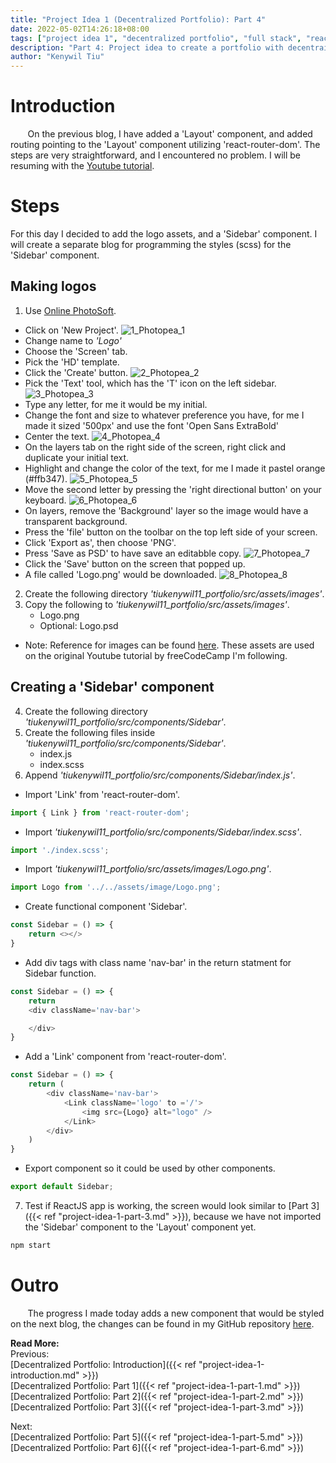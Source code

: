 ```yaml
---
title: "Project Idea 1 (Decentralized Portfolio): Part 4"
date: 2022-05-02T14:26:18+08:00
tags: ["project idea 1", "decentralized portfolio", "full stack", "reactjs", "javascript"]
description: "Part 4: Project idea to create a portfolio with decentrailized web3 technologies"
author: "Kenywil Tiu"
---
```

# Introduction

&nbsp;&nbsp;&nbsp;&nbsp;&nbsp;&nbsp; On the previous blog, I have added a 'Layout' component, and added routing pointing to the 'Layout' component utilizing 'react-router-dom'. The steps are very straightforward, and I encountered no problem. I will be resuming with the [Youtube tutorial](https://youtu.be/bmpI252DmiI). 

# Steps  
For this day I decided to add the logo assets, and a 'Sidebar' component. I will create a separate blog for programming the styles (scss) for the 'Sidebar' component.

## Making logos
1. Use [Online PhotoSoft](https://www.onlinephotosoft.com/).
- Click on 'New Project'.
![1_Photopea_1](/img/project-idea-1-part-4/1_Photopea_1.png)
- Change name to *'Logo'*
- Choose the 'Screen' tab.
- Pick the 'HD' template.
- Click the 'Create' button.
![2_Photopea_2](/img/project-idea-1-part-4/2_Photopea_2.png)
- Pick the 'Text' tool, which has the 'T' icon on the left sidebar.
![3_Photopea_3](/img/project-idea-1-part-4/3_Photopea_3.png)  
- Type any letter, for me it would be my initial.
- Change the font and size to whatever preference you have, for me I made it sized '500px' and use the font 'Open Sans ExtraBold'
- Center the text.
![4_Photopea_4](/img/project-idea-1-part-4/4_Photopea_4.png)  
- On the layers tab on the right side of the screen, right click and duplicate your initial text.
- Highlight and change the color of the text, for me I made it pastel orange (#ffb347).
![5_Photopea_5](/img/project-idea-1-part-4/5_Photopea_5.png)  
- Move the second letter by pressing the 'right directional button' on your keyboard.
![6_Photopea_6](/img/project-idea-1-part-4/6_Photopea_6.png)  
- On layers, remove the 'Background' layer so the image would have a transparent background.
- Press the 'file' button on the toolbar on the top left side of your screen.
- Click 'Export as', then choose 'PNG'.
- Press 'Save as PSD' to have save an editabble copy.
![7_Photopea_7](/img/project-idea-1-part-4/7_Photopea_7.png)  
- Click the 'Save' button on the screen that popped up.
- A file called 'Logo.png' would be downloaded.
![8_Photopea_8](/img/project-idea-1-part-4/8_Photopea_8.png)  

2. Create the following directory *'tiukenywil11_portfolio/src/assets/images'*.
3. Copy the following to *'tiukenywil11_portfolio/src/assets/images'*.
	- Logo.png
	- Optional: Logo.psd
- Note: Reference for images can be found [here](https://github.com/bobangajicsm/react-portfolio-website/tree/master/src/assets/images). These assets are used on the original Youtube tutorial by freeCodeCamp I'm following.

## Creating a 'Sidebar' component
4. Create the following directory *'tiukenywil11_portfolio/src/components/Sidebar'*.
5. Create the following files inside *'tiukenywil11_portfolio/src/components/Sidebar'*.
	- index.js
	- index.scss
6. Append *'tiukenywil11_portfolio/src/components/Sidebar/index.js'*.
- Import 'Link' from 'react-router-dom'.
```javascript
import { Link } from 'react-router-dom';
```  
- Import *'tiukenywil11_portfolio/src/components/Sidebar/index.scss'*.
```javascript
import './index.scss';
```  
- Import *'tiukenywil11_portfolio/src/assets/images/Logo.png'*.
```javascript
import Logo from '../../assets/image/Logo.png';
```  
- Create functional component 'Sidebar'.
```javascript
const Sidebar = () => {
	return <></>
}
```
- Add div tags with class name 'nav-bar' in the return statment for Sidebar function.
```javascript
const Sidebar = () => {
	return 
    <div className='nav-bar'>

    </div>
}
```
- Add a 'Link' component from 'react-router-dom'.
```javascript
const Sidebar = () => {
	return (
		<div className='nav-bar'>
			<Link className='logo' to ='/'>
				<img src={Logo} alt="logo" />
			</Link>
		</div>
	)
}
```
- Export component so it could be used by other components.
```javascript
export default Sidebar;
```  
7. Test if ReactJS app is working, the screen would look similar to [Part 3]({{< ref "project-idea-1-part-3.md" >}}), because we have not imported the 'Sidebar' component to the 'Layout' component yet.

```bash
npm start
```

# Outro  
&nbsp;&nbsp;&nbsp;&nbsp;&nbsp;&nbsp; The progress I made today adds a new component that would be styled on the next blog, the changes can be found in my GitHub repository [here](https://github.com/tiukenywil11/decentralized-portfolio/commit/ae9de68ba583ae7dbfca0bfab9cb1ddce266bad9).  
  
**Read More:**  
Previous:  
[Decentralized Portfolio: Introduction]({{< ref "project-idea-1-introduction.md" >}})  
[Decentralized Portfolio: Part 1]({{< ref "project-idea-1-part-1.md" >}})  
[Decentralized Portfolio: Part 2]({{< ref "project-idea-1-part-2.md" >}})  
[Decentralized Portfolio: Part 3]({{< ref "project-idea-1-part-3.md" >}})  
  
Next:  
[Decentralized Portfolio: Part 5]({{< ref "project-idea-1-part-5.md" >}})  
[Decentralized Portfolio: Part 6]({{< ref "project-idea-1-part-6.md" >}})  
